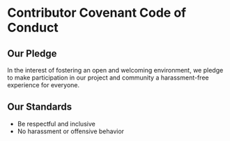 # Contributor Covenant Code of Conduct

## Our Pledge
In the interest of fostering an open and welcoming environment, we pledge to make participation in our project and community a harassment-free experience for everyone.

## Our Standards
- Be respectful and inclusive
- No harassment or offensive behavior
